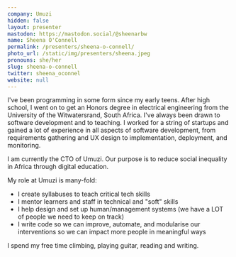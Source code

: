 ```yaml
---
company: Umuzi
hidden: false
layout: presenter
mastodon: https://mastodon.social/@sheenarbw
name: Sheena O'Connell
permalink: /presenters/sheena-o-connell/
photo_url: /static/img/presenters/sheena.jpeg
pronouns: she/her
slug: sheena-o-connell
twitter: sheena_oconnel
website: null
---
```


I've been programming in some form since my early teens. After high school, I went on to get an Honors degree in electrical engineering from the University of the Witwatersrand, South Africa.  I've always been drawn to software development and to teaching. I worked for a string of startups and gained a lot of experience in all aspects of software development, from requirements gathering and UX design to implementation, deployment, and monitoring.

I am currently the CTO of Umuzi. Our purpose is to reduce social inequality in Africa through digital education.

My role at Umuzi is many-fold:

- I create syllabuses to teach critical tech skills
- I mentor learners and staff in technical and "soft" skills
- I help design and set up human/management systems (we have a LOT of people we need to keep on track)
- I write code so we can improve, automate, and modularise our interventions so we can impact more people in meaningful ways

I spend my free time climbing, playing guitar, reading and writing.
